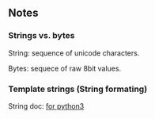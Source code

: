 ## Notes

### Strings vs. bytes

String: sequence of unicode characters.

Bytes: sequece of raw 8bit values.

### Template strings (String formating)

String doc: [for python3](https://docs.python.org/3/library/string.html) 
